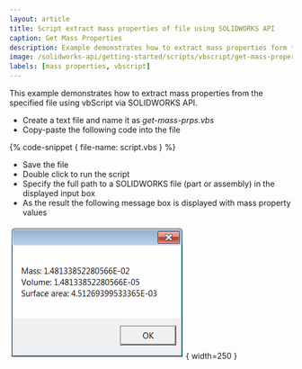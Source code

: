 ```yaml
---
layout: article
title: Script extract mass properties of file using SOLIDWORKS API
caption: Get Mass Properties
description: Example demonstrates how to extract mass properties form the specified file using vbScript and SOLIDWORKS API
image: /solidworks-api/getting-started/scripts/vbscript/get-mass-properties/msgbox-mass-properties.png
labels: [mass properties, vbscript]
---
```

This example demonstrates how to extract mass properties from the specified file using vbScript via SOLIDWORKS API.

* Create a text file and name it as *get-mass-prps.vbs*
* Copy-paste the following code into the file

{% code-snippet { file-name: script.vbs } %}

* Save the file
* Double click to run the script
* Specify the full path to a SOLIDWORKS file (part or assembly) in the displayed input box
* As the result the following message box is displayed with mass property values

![Mass properties of the specified model are displayed in the message box](msgbox-mass-properties.png){ width=250 }
